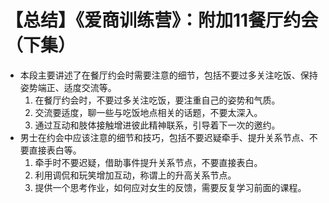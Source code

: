 # 【总结】《爱商训练营》：附加11餐厅约会（下集）

-   本段主要讲述了在餐厅约会时需要注意的细节，包括不要过多关注吃饭、保持姿势端正、适度交流等。
    1.  在餐厅约会时，不要过多关注吃饭，要注重自己的姿势和气质。
    2.  交流要适度，聊一些与吃饭地点相关的话题，不要太深入。
    3.  通过互动和肢体接触增进彼此精神联系，引导着下一次的邀约。
-   男士在约会中应该注意的细节和技巧，包括不要迟疑牵手、提升关系节点、不要直接表白等。
    1.  牵手时不要迟疑，借助事件提升关系节点，不要直接表白。
    2.  利用调侃和玩笑增加互动，称谓上的升高关系节点。
    3.  提供一个思考作业，如何应对女生的反馈，需要反复学习前面的课程。